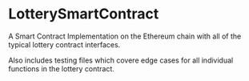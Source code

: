 # LotterySmartContract


A Smart Contract Implementation on the Ethereum chain with all of the typical lottery contract interfaces.

Also includes testing files which covere edge cases for all individual functions in the lottery contract.
